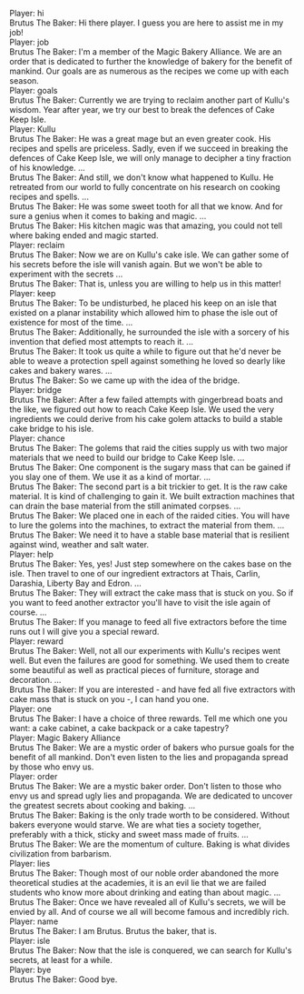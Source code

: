 Player: hi  
Brutus The Baker: Hi there player. I guess you are here to assist me in my job!  
Player: job  
Brutus The Baker: I'm a member of the Magic Bakery Alliance. We are an order that is dedicated to further the knowledge of bakery for the benefit of mankind. Our goals are as numerous as the recipes we come up with each season.  
Player: goals  
Brutus The Baker: Currently we are trying to reclaim another part of Kullu's wisdom. Year after year, we try our best to break the defences of Cake Keep Isle.  
Player: Kullu  
Brutus The Baker: He was a great mage but an even greater cook. His recipes and spells are priceless. Sadly, even if we succeed in breaking the defences of Cake Keep Isle, we will only manage to decipher a tiny fraction of his knowledge. ...  
Brutus The Baker: And still, we don't know what happened to Kullu. He retreated from our world to fully concentrate on his research on cooking recipes and spells. ...  
Brutus The Baker: He was some sweet tooth for all that we know. And for sure a genius when it comes to baking and magic. ...  
Brutus The Baker: His kitchen magic was that amazing, you could not tell where baking ended and magic started.  
Player: reclaim  
Brutus The Baker: Now we are on Kullu's cake isle. We can gather some of his secrets before the isle will vanish again. But we won't be able to experiment with the secrets ...  
Brutus The Baker: That is, unless you are willing to help us in this matter!  
Player: keep  
Brutus The Baker: To be undisturbed, he placed his keep on an isle that existed on a planar instability which allowed him to phase the isle out of existence for most of the time. ...  
Brutus The Baker: Additionally, he surrounded the isle with a sorcery of his invention that defied most attempts to reach it. ...  
Brutus The Baker: It took us quite a while to figure out that he'd never be able to weave a protection spell against something he loved so dearly like cakes and bakery wares. ...  
Brutus The Baker: So we came up with the idea of the bridge.  
Player: bridge  
Brutus The Baker: After a few failed attempts with gingerbread boats and the like, we figured out how to reach Cake Keep Isle. We used the very ingredients we could derive from his cake golem attacks to build a stable cake bridge to his isle.  
Player: chance  
Brutus The Baker: The golems that raid the cities supply us with two major materials that we need to build our bridge to Cake Keep Isle. ...  
Brutus The Baker: One component is the sugary mass that can be gained if you slay one of them. We use it as a kind of mortar. ...  
Brutus The Baker: The second part is a bit trickier to get. It is the raw cake material. It is kind of challenging to gain it. We built extraction machines that can drain the base material from the still animated corpses. ...  
Brutus The Baker: We placed one in each of the raided cities. You will have to lure the golems into the machines, to extract the material from them. ...  
Brutus The Baker: We need it to have a stable base material that is resilient against wind, weather and salt water.  
Player: help  
Brutus The Baker: Yes, yes! Just step somewhere on the cakes base on the isle. Then travel to one of our ingredient extractors at Thais, Carlin, Darashia, Liberty Bay and Edron. ...  
Brutus The Baker: They will extract the cake mass that is stuck on you. So if you want to feed another extractor you'll have to visit the isle again of course. ...  
Brutus The Baker: If you manage to feed all five extractors before the time runs out I will give you a special reward.  
Player: reward  
Brutus The Baker: Well, not all our experiments with Kullu's recipes went well. But even the failures are good for something. We used them to create some beautiful as well as practical pieces of furniture, storage and decoration. ...  
Brutus The Baker: If you are interested - and have fed all five extractors with cake mass that is stuck on you -, I can hand you one.  
Player: one  
Brutus The Baker: I have a choice of three rewards. Tell me which one you want: a cake cabinet, a cake backpack or a cake tapestry?  
Player: Magic Bakery Alliance  
Brutus The Baker: We are a mystic order of bakers who pursue goals for the benefit of all mankind. Don't even listen to the lies and propaganda spread by those who envy us.  
Player: order  
Brutus The Baker: We are a mystic baker order. Don't listen to those who envy us and spread ugly lies and propaganda. We are dedicated to uncover the greatest secrets about cooking and baking. ...  
Brutus The Baker: Baking is the only trade worth to be considered. Without bakers everyone would starve. We are what ties a society together, preferably with a thick, sticky and sweet mass made of fruits. ...  
Brutus The Baker: We are the momentum of culture. Baking is what divides civilization from barbarism.  
Player: lies  
Brutus The Baker: Though most of our noble order abandoned the more theoretical studies at the academies, it is an evil lie that we are failed students who know more about drinking and eating than about magic. ...  
Brutus The Baker: Once we have revealed all of Kullu's secrets, we will be envied by all. And of course we all will become famous and incredibly rich.  
Player: name  
Brutus The Baker: I am Brutus. Brutus the baker, that is.  
Player: isle  
Brutus The Baker: Now that the isle is conquered, we can search for Kullu's secrets, at least for a while.  
Player: bye  
Brutus The Baker: Good bye.  
